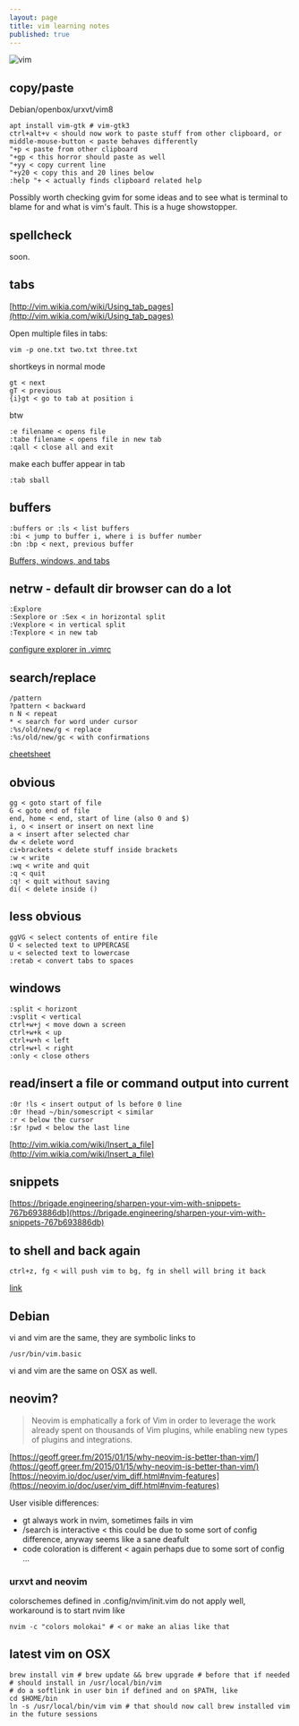 ```yaml
---
layout: page
title: vim learning notes
published: true
---
```

![vim]({{site.baseurl}}/media/vimClean.png)

## copy/paste

Debian/openbox/urxvt/vim8

    apt install vim-gtk # vim-gtk3
    ctrl+alt+v < should now work to paste stuff from other clipboard, or
    middle-mouse-button < paste behaves differently
    "+p < paste from other clipboard 
    "+gp < this horror should paste as well
    "+yy < copy current line
    "+y20 < copy this and 20 lines below
    :help "+ < actually finds clipboard related help

Possibly worth checking gvim for some ideas and to see what is terminal to blame for and what is vim's fault. This is a huge showstopper.

## spellcheck 

soon.

## tabs
[http://vim.wikia.com/wiki/Using_tab_pages](http://vim.wikia.com/wiki/Using_tab_pages)  

Open multiple files in tabs:

    vim -p one.txt two.txt three.txt

shortkeys in normal mode

    gt < next
    gT < previous
    {i}gt < go to tab at position i

btw

    :e filename < opens file
    :tabe filename < opens file in new tab
    :qall < close all and exit

make each buffer appear in tab

    :tab sball

## buffers

    :buffers or :ls < list buffers
    :bi < jump to buffer i, where i is buffer number
    :bn :bp < next, previous buffer

[Buffers, windows, and tabs](https://sanctum.geek.nz/arabesque/buffers-windows-tabs/)  

## netrw - default dir browser can do a lot

    :Explore
    :Sexplore or :Sex < in horizontal split
    :Vexplore < in vertical split
    :Texplore < in new tab

[configure explorer in .vimrc](https://shapeshed.com/vim-netrw/#netrw-the-unloved-directory-browser)  

## search/replace

    /pattern
    ?pattern < backward
    n N < repeat
    * < search for word under cursor
    :%s/old/new/g < replace
    :%s/old/new/gc < with confirmations

[cheetsheet](http://www.worldtimzone.com/res/vi.html)

## obvious

    gg < goto start of file
    G < goto end of file
    end, home < end, start of line (also 0 and $)
    i, o < insert or insert on next line
    a < insert after selected char
    dw < delete word
    ci+brackets < delete stuff inside brackets
    :w < write
    :wq < write and quit
    :q < quit
    :q! < quit without saving
    di( < delete inside ()    

## less obvious

    ggVG < select contents of entire file
    U < selected text to UPPERCASE                                           
    u < selected text to lowercase                                     
    :retab < convert tabs to spaces 

## windows

    :split < horizont
    :vsplit < vertical    
    ctrl+w+j < move down a screen
    ctrl+w+k < up
    ctrl+w+h < left
    ctrl+w+l < right    
    :only < close others

## read/insert a file or command output into current

    :0r !ls < insert output of ls before 0 line
    :0r !head ~/bin/somescript < similar
    :r < below the cursor
    :$r !pwd < below the last line

[http://vim.wikia.com/wiki/Insert_a_file](http://vim.wikia.com/wiki/Insert_a_file)

## snippets

[https://brigade.engineering/sharpen-your-vim-with-snippets-767b693886db](https://brigade.engineering/sharpen-your-vim-with-snippets-767b693886db)

## to shell and back again

    ctrl+z, fg < will push vim to bg, fg in shell will bring it back

[link](http://stackoverflow.com/questions/1879219/how-to-temporarily-exit-vim-and-go-back)

## Debian

vi and vim are the same, they are symbolic links to 

    /usr/bin/vim.basic

vi and vim are the same on OSX as well.

## neovim?

> Neovim is emphatically a fork of Vim in order to leverage the work already spent on thousands of Vim plugins, while enabling new types of plugins and integrations.

[https://geoff.greer.fm/2015/01/15/why-neovim-is-better-than-vim/](https://geoff.greer.fm/2015/01/15/why-neovim-is-better-than-vim/)  
[https://neovim.io/doc/user/vim_diff.html#nvim-features](https://neovim.io/doc/user/vim_diff.html#nvim-features)

User visible differences:

- gt always work in nvim, sometimes fails in vim
- /search is interactive < this could be due to some sort of config difference, anyway seems like a sane deafult
- code coloration is different < again perhaps due to some sort of config ...

### urxvt and neovim

colorschemes defined in .config/nvim/init.vim do not apply well, workaround is to start nvim like 

    nvim -c "colors molokai" # < or make an alias like that

## latest vim on OSX

    brew install vim # brew update && brew upgrade # before that if needed
    # should install in /usr/local/bin/vim
    # do a softlink in user bin if defined and on $PATH, like
    cd $HOME/bin
    ln -s /usr/local/bin/vim vim # that should now call brew installed vim in the future sessions



